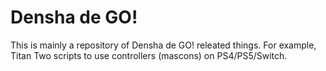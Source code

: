 Densha de GO!
===========================================
This is mainly a repository of Densha de GO! releated things. For example, Titan Two scripts to use controllers (mascons) on PS4/PS5/Switch.
